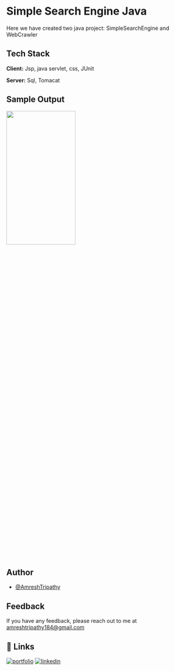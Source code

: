 
# Simple Search Engine Java

Here we have created two java project: SimpleSearchEngine and WebCrawler


## Tech Stack

**Client:** Jsp, java servlet, css, JUnit

**Server:** Sql, Tomacat

## Sample Output

<img src="https://user-images.githubusercontent.com/65341864/228751709-895d7fea-62f6-4949-bb14-61a90e1b5a9a.mp4" width="60%" height="30%"/>

## Author

- [@AmreshTripathy](https://github.com/AmreshTripathy)

## Feedback

If you have any feedback, please reach out to me at amreshtripathy184@gmail.com


## 🔗 Links
[![portfolio](https://img.shields.io/badge/my_portfolio-000?style=for-the-badge&logo=ko-fi&logoColor=white)](https://github.com/AmreshTripathy)
[![linkedin](https://img.shields.io/badge/linkedin-0A66C2?style=for-the-badge&logo=linkedin&logoColor=white)](https://www.linkedin.com/in/amresh-tripathy/)

